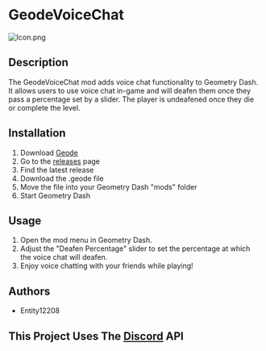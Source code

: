 # GeodeVoiceChat
![Icon.png](https://github.com/user-attachments/assets/590a4bf2-a8f1-4f84-b878-99d4cfcf699b)

## Description
The GeodeVoiceChat mod adds voice chat functionality to Geometry Dash. It allows users to use voice chat in-game and will deafen them once they pass a percentage set by a slider. The player is undeafened once they die or complete the level. 

## Installation
1. Download [Geode](https://geode-sdk.org)
2. Go to the [releases](https://github.com/entity12208/geodevoicechat/releases) page
3. Find the latest release
4. Download the .geode file
5. Move the file into your Geometry Dash "mods" folder
6. Start Geometry Dash
## Usage
1. Open the mod menu in Geometry Dash.
2. Adjust the "Deafen Percentage" slider to set the percentage at which the voice chat will deafen.
3. Enjoy voice chatting with your friends while playing! 

## Authors
- Entity12208 

## This Project Uses The [Discord](https://discord.com) API 
